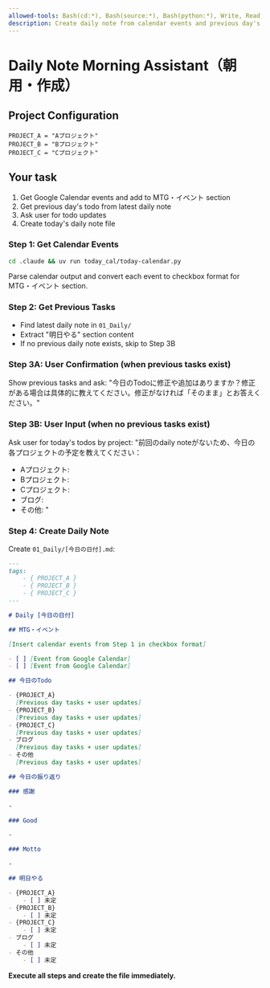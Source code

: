 ```yaml
---
allowed-tools: Bash(cd:*), Bash(source:*), Bash(python:*), Write, Read, Glob
description: Create daily note from calendar events and previous day's tasks
---
```


# Daily Note Morning Assistant（朝用・作成）

## Project Configuration

```
PROJECT_A = "Aプロジェクト"
PROJECT_B = "Bプロジェクト"
PROJECT_C = "Cプロジェクト"
```

## Your task

1. Get Google Calendar events and add to MTG・イベント section
2. Get previous day's todo from latest daily note
3. Ask user for todo updates
4. Create today's daily note file

### Step 1: Get Calendar Events

```bash
cd .claude && uv run today_cal/today-calendar.py
```

Parse calendar output and convert each event to checkbox format for MTG・イベント section.

### Step 2: Get Previous Tasks

- Find latest daily note in `01_Daily/`
- Extract "明日やる" section content
- If no previous daily note exists, skip to Step 3B

### Step 3A: User Confirmation (when previous tasks exist)

Show previous tasks and ask: "今日のTodoに修正や追加はありますか？修正がある場合は具体的に教えてください。修正がなければ「そのまま」とお答えください。"

### Step 3B: User Input (when no previous tasks exist)

Ask user for today's todos by project:
"前回のdaily noteがないため、今日の各プロジェクトの予定を教えてください：

- Aプロジェクト:
- Bプロジェクト:
- Cプロジェクト:
- ブログ:
- その他: "

### Step 4: Create Daily Note

Create `01_Daily/[今日の日付].md`:

```markdown
---
tags:
    - { PROJECT_A }
    - { PROJECT_B }
    - { PROJECT_C }
---

# Daily [今日の日付]

## MTG・イベント

[Insert calendar events from Step 1 in checkbox format]

- [ ] [Event from Google Calendar]
- [ ] [Event from Google Calendar]

## 今日のTodo

- {PROJECT_A}
  [Previous day tasks + user updates]
- {PROJECT_B}
  [Previous day tasks + user updates]
- {PROJECT_C}
  [Previous day tasks + user updates]
- ブログ
  [Previous day tasks + user updates]
- その他
  [Previous day tasks + user updates]

## 今日の振り返り

### 感謝

-

### Good

-

### Motto

-

## 明日やる

- {PROJECT_A}
    - [ ] 未定
- {PROJECT_B}
    - [ ] 未定
- {PROJECT_C}
    - [ ] 未定
- ブログ
    - [ ] 未定
- その他
    - [ ] 未定
```

**Execute all steps and create the file immediately.**
